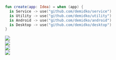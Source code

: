 ```kotlin
fun create(app: Idea) = when (app) {
  is Service -> use("github.com/demidko/service")
  is Utility -> use("github.com/demidko/utility")
  is Android -> use("github.com/demidko/android")
  is Desktop -> use("github.com/demidko/desktop")
}
```
[![](https://img.shields.io/badge/kotlin-microservice-orange?style=for-the-badge&logo=kotlin)](https://github.com/demidko/service/generate)  
[![](https://img.shields.io/badge/c++23-utility-lightgray?style=for-the-badge&logo=cplusplus)](https://github.com/demidko/utility/generate)  
[![](https://img.shields.io/badge/kotlin-android%20app-green?style=for-the-badge&logo=android)](https://github.com/demidko/android/generate)  
[![](https://img.shields.io/badge/kotlin-desktop%20app-blue?style=for-the-badge&logo=kotlin)](https://github.com/demidko/desktop/generate)  
